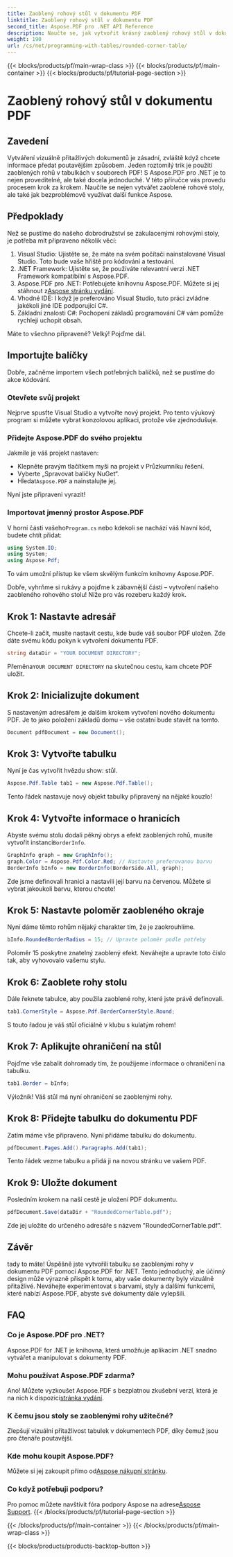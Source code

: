 ```yaml
---
title: Zaoblený rohový stůl v dokumentu PDF
linktitle: Zaoblený rohový stůl v dokumentu PDF
second_title: Aspose.PDF pro .NET API Reference
description: Naučte se, jak vytvořit krásný zaoblený rohový stůl v dokumentech PDF pomocí Aspose.PDF for .NET pomocí tohoto podrobného průvodce.
weight: 190
url: /cs/net/programming-with-tables/rounded-corner-table/
---
```


{{< blocks/products/pf/main-wrap-class >}}
{{< blocks/products/pf/main-container >}}
{{< blocks/products/pf/tutorial-page-section >}}

# Zaoblený rohový stůl v dokumentu PDF

## Zavedení

Vytváření vizuálně přitažlivých dokumentů je zásadní, zvláště když chcete informace předat poutavějším způsobem. Jeden roztomilý trik je použití zaoblených rohů v tabulkách v souborech PDF! S Aspose.PDF pro .NET je to nejen proveditelné, ale také docela jednoduché. V této příručce vás provedu procesem krok za krokem. Naučíte se nejen vytvářet zaoblené rohové stoly, ale také jak bezproblémově využívat další funkce Aspose.

## Předpoklady

Než se pustíme do našeho dobrodružství se zakulacenými rohovými stoly, je potřeba mít připraveno několik věcí:

1. Visual Studio: Ujistěte se, že máte na svém počítači nainstalované Visual Studio. Toto bude vaše hřiště pro kódování a testování.
2. .NET Framework: Ujistěte se, že používáte relevantní verzi .NET Framework kompatibilní s Aspose.PDF.
3. Aspose.PDF pro .NET: Potřebujete knihovnu Aspose.PDF. Můžete si jej stáhnout z[Aspose stránku vydání](https://releases.aspose.com/pdf/net/).
4. Vhodné IDE: I když je preferováno Visual Studio, tuto práci zvládne jakékoli jiné IDE podporující C#.
5. Základní znalosti C#: Pochopení základů programování C# vám pomůže rychleji uchopit obsah.

Máte to všechno připravené? Velký! Pojďme dál.

## Importujte balíčky

Dobře, začněme importem všech potřebných balíčků, než se pustíme do akce kódování. 

### Otevřete svůj projekt

Nejprve spusťte Visual Studio a vytvořte nový projekt. Pro tento výukový program si můžete vybrat konzolovou aplikaci, protože vše zjednodušuje.

### Přidejte Aspose.PDF do svého projektu

Jakmile je váš projekt nastaven:
- Klepněte pravým tlačítkem myši na projekt v Průzkumníku řešení.
- Vyberte „Spravovat balíčky NuGet“.
-  Hledat`Aspose.PDF` a nainstalujte jej.

Nyní jste připraveni vyrazit!

### Importovat jmenný prostor Aspose.PDF

 V horní části vašeho`Program.cs` nebo kdekoli se nachází váš hlavní kód, budete chtít přidat:

```csharp
using System.IO;
using System;
using Aspose.Pdf;
```

To vám umožní přístup ke všem skvělým funkcím knihovny Aspose.PDF.

Dobře, vyhrňme si rukávy a pojďme k zábavnější části – vytvoření našeho zaobleného rohového stolu! Níže pro vás rozeberu každý krok.

## Krok 1: Nastavte adresář

Chcete-li začít, musíte nastavit cestu, kde bude váš soubor PDF uložen. Zde dáte svému kódu pokyn k vytvoření dokumentu PDF.

```csharp
string dataDir = "YOUR DOCUMENT DIRECTORY";
```

 Přeměna`YOUR DOCUMENT DIRECTORY` na skutečnou cestu, kam chcete PDF uložit. 

## Krok 2: Inicializujte dokument

S nastaveným adresářem je dalším krokem vytvoření nového dokumentu PDF. Je to jako položení základů domu – vše ostatní bude stavět na tomto.

```csharp
Document pdfDocument = new Document();
```

## Krok 3: Vytvořte tabulku

Nyní je čas vytvořit hvězdu show: stůl.

```csharp
Aspose.Pdf.Table tab1 = new Aspose.Pdf.Table();
```

Tento řádek nastavuje nový objekt tabulky připravený na nějaké kouzlo!

## Krok 4: Vytvořte informace o hranicích

 Abyste svému stolu dodali pěkný obrys a efekt zaoblených rohů, musíte vytvořit instanci`BorderInfo`.

```csharp
GraphInfo graph = new GraphInfo();
graph.Color = Aspose.Pdf.Color.Red; // Nastavte preferovanou barvu
BorderInfo bInfo = new BorderInfo(BorderSide.All, graph);
```

Zde jsme definovali hranici a nastavili její barvu na červenou. Můžete si vybrat jakoukoli barvu, kterou chcete!

## Krok 5: Nastavte poloměr zaobleného okraje

Nyní dáme těmto rohům nějaký charakter tím, že je zaokrouhlíme.

```csharp
bInfo.RoundedBorderRadius = 15; // Upravte poloměr podle potřeby
```

Poloměr 15 poskytne znatelný zaoblený efekt. Neváhejte a upravte toto číslo tak, aby vyhovovalo vašemu stylu.

## Krok 6: Zaoblete rohy stolu

Dále řeknete tabulce, aby použila zaoblené rohy, které jste právě definovali.

```csharp
tab1.CornerStyle = Aspose.Pdf.BorderCornerStyle.Round;
```

S touto řadou je váš stůl oficiálně v klubu s kulatým rohem!

## Krok 7: Aplikujte ohraničení na stůl

Pojďme vše zabalit dohromady tím, že použijeme informace o ohraničení na tabulku.

```csharp
tab1.Border = bInfo;
```

Výložník! Váš stůl má nyní ohraničení se zaoblenými rohy.

## Krok 8: Přidejte tabulku do dokumentu PDF

Zatím máme vše připraveno. Nyní přidáme tabulku do dokumentu.

```csharp
pdfDocument.Pages.Add().Paragraphs.Add(tab1);
```

Tento řádek vezme tabulku a přidá ji na novou stránku ve vašem PDF. 

## Krok 9: Uložte dokument

Posledním krokem na naší cestě je uložení PDF dokumentu. 

```csharp
pdfDocument.Save(dataDir + "RoundedCornerTable.pdf");
```

Zde jej uložíte do určeného adresáře s názvem "RoundedCornerTable.pdf".

## Závěr

tady to máte! Úspěšně jste vytvořili tabulku se zaoblenými rohy v dokumentu PDF pomocí Aspose.PDF for .NET. Tento jednoduchý, ale účinný design může výrazně přispět k tomu, aby vaše dokumenty byly vizuálně přitažlivé. Neváhejte experimentovat s barvami, styly a dalšími funkcemi, které nabízí Aspose.PDF, abyste své dokumenty dále vylepšili.

## FAQ

### Co je Aspose.PDF pro .NET?
Aspose.PDF for .NET je knihovna, která umožňuje aplikacím .NET snadno vytvářet a manipulovat s dokumenty PDF.

### Mohu používat Aspose.PDF zdarma?
 Ano! Můžete vyzkoušet Aspose.PDF s bezplatnou zkušební verzí, která je na nich k dispozici[stránka vydání](https://releases.aspose.com/).

### K čemu jsou stoly se zaoblenými rohy užitečné?
Zlepšují vizuální přitažlivost tabulek v dokumentech PDF, díky čemuž jsou pro čtenáře poutavější.

### Kde mohu koupit Aspose.PDF?
 Můžete si jej zakoupit přímo od[Aspose nákupní stránku](https://purchase.aspose.com/buy).

### Co když potřebuji podporu?
 Pro pomoc můžete navštívit fóra podpory Aspose na adrese[Aspose Support](https://forum.aspose.com/c/pdf/10).
{{< /blocks/products/pf/tutorial-page-section >}}

{{< /blocks/products/pf/main-container >}}
{{< /blocks/products/pf/main-wrap-class >}}

{{< blocks/products/products-backtop-button >}}

